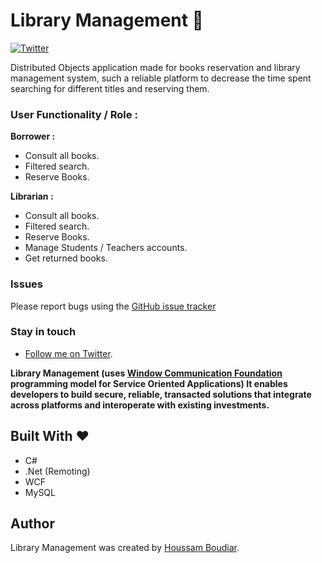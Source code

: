 Library Management 🌮
============

[![Twitter](https://img.shields.io/twitter/follow/HoussamBoudiar.svg?label=Follow)](https://twitter.com/HoussamBoudiar)

Distributed Objects application made for books reservation and library management system, such a reliable platform to decrease the time spent searching for different titles and reserving them.

### User Functionality / Role :

**Borrower :**
* Consult all books.
* Filtered search.
* Reserve Books.

**Librarian :**
* Consult all books.
* Filtered search.
* Reserve Books.
* Manage Students / Teachers accounts.
* Get returned books.

### Issues
Please report bugs using the [GitHub issue tracker](https://github.com/houssamboudiar/Restaurant/issues)

### Stay in touch
- [Follow me on Twitter](https://twitter.com/HoussamBoudiar/).

**Library Management (uses [Window Communication Foundation](https://docs.microsoft.com/en-us/dotnet/framework/wcf/) programming model for Service Oriented Applications) It enables developers to build secure, reliable, transacted solutions that integrate across platforms and interoperate with existing investments.** 

## Built With :heart:
* C#
* .Net (Remoting)
* WCF
* MySQL

## Author
Library Management was created by [Houssam Boudiar](https://github.com/houssamboudiar).

